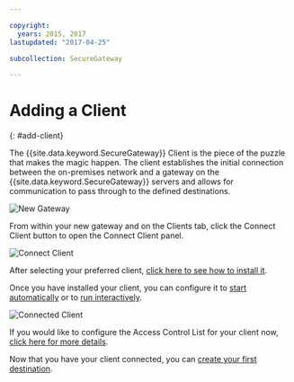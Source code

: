 ```yaml
---

copyright:
  years: 2015, 2017
lastupdated: "2017-04-25"

subcollection: SecureGateway

---
```


# Adding a Client
{: #add-client}

The {{site.data.keyword.SecureGateway}} Client is the piece of the puzzle that makes the magic happen.  The client establishes the initial connection between the on-premises network and a gateway on the {{site.data.keyword.SecureGateway}} servers and allows for communication to pass through to the defined destinations.

![New Gateway](./images/newGateway.png?raw=true "New Gateway")

From within your new gateway and on the Clients tab, click the Connect Client button to open the Connect Client panel.

![Connect Client](./images/connectClient.png?raw=true "Connect Client")

After selecting your preferred client, [click here to see how to install it](/docs/services/SecureGateway?topic=SecureGateway-client-install).

Once you have installed your client, you can configure it to [start automatically](/docs/services/SecureGateway?topic=SecureGateway-auto-start-conf) or to [run interactively](/docs/services/SecureGateway?topic=SecureGateway-client-interacting).

![Connected Client](./images/connectedClient.png?raw=true "Connected Client")

If you would like to configure the Access Control List for your client now, [click here for more details](/docs/services/SecureGateway?topic=SecureGateway-acl).

Now that you have your client connected, you can [create your first destination](/docs/services/SecureGateway?topic=SecureGateway-add-dest).
